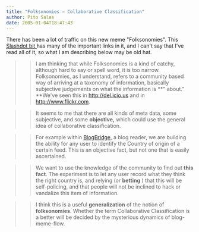```yaml
---
title: "Folksonomies – Collaborative Classification"
author: Pito Salas
date: 2005-01-04T18:47:43
---
```


There has been a lot of traffic on this new meme "Folksonomies". This
[Slashdot bit ](<http://slashdot.org/article.pl?sid=05/01/04/0117245>)has many
of the important links in it, and I can't say that I've read all of it, so
what I am describing below may be old hat.

>>

>> I am thinking that while Folksonomies is a kind of catchy, although hard to
say or spell word, it is too narrow. Folksonomies, as I understand, refers to
a community based way of arriving at a taxonomy of information, basically
subjective judgements on what the information is **" about." **We've seen this
in http://del.icio.us and in http://www.flickr.com.

>>

>> It seems to me that there are all kinds of meta data, some subjective, and
some **objective,** which could use the general idea of collaborative
classification.

>>

>> For example within [BlogBridge](<http://www.blogbridge.com>), a blog
reader, we are building the ability for any user to identify the Country of
origin of a certain feed. This is an objective fact, but not one that is
easily ascertained.

>>

>> We want to use the knowledge of the community to find out **this fact**.
The experiment is to let any user record what they think the right country is,
and relying (or **betting** ) that this will be self-policing, and that people
will not be inclined to hack or vandalize this item of information.

>>

>> I think this is a useful **generalization** of the notion of
**folksonomies**. Whether the term Collaborative Classification is a better
will be decided by the mysterious dynamics of blog-meme-flow.


